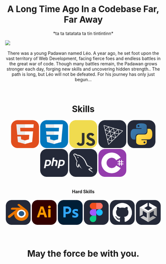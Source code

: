 <h1 align="center">A Long Time Ago In a Codebase Far, Far Away</h1>

<p align="center">*ta ta tatatata ta tin tintintinn*</p>

<img src="img/gif2.gif" width="1000">

<p align="center">There was a young Padawan named Léo. A year ago, he set foot upon the vast territory of Web Development, facing fierce foes and endless battles in the great war of code. Though many battles remain, the Padawan grows stronger each day, forging new skills and uncovering hidden strength.. The path is long, but Léo will not be defeated. For his journey has only just begun...</p> 

<br>

<h1 align="center">Skills</h1>

<div align="center">
  <img src="img/HTML.svg" width="90"> 
  <img src="img/CSS.svg" width="90"> 
  <img src="img/JavaScript.svg" width="90"> 
  <img src="img/ThreeJS-Dark.svg" width="90">
  <img src="img/Python-Dark.svg" width="90"> 
  <img src="img/PHP-Dark.svg" width="90">
  <img src="img/MySQL-Dark.svg" width="90">
  <img src="img/CS.svg" width="90">
  
  <br>
  <br>
  
<h4>Hard Skills</h4>

  <img src="img/Blender-Dark.svg" width="80">
  <img src="img/Illustrator.svg" width="80">
  <img src="img/Photoshop.svg" width="80">
  <img src="img/Figma-Dark.svg" width="80">
  <img src="img/Github-Dark.svg" width="80">
  <img src="img/Unity-Dark.svg" width="80">
  
</div>

<br>
<br>

<h1 align="center">May the force be with you.</h1>

<br>
<br>
